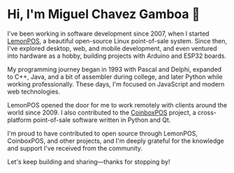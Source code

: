 # Hi, I'm Miguel Chavez Gamboa 👋

I've been working in software development since 2007, when I started [LemonPOS](https://github.com/lemonpos/lemonpos), a beautiful open-source Linux point-of-sale system. Since then, I've explored desktop, web, and mobile development, and even ventured into hardware as a hobby, building projects with Arduino and ESP32 boards.

My programming journey began in 1993 with Pascal and Delphi, expanded to C++, Java, and a bit of assembler during college, and later Python while working professionally. These days, I'm focused on JavaScript and modern web technologies.

LemonPOS opened the door for me to work remotely with clients around the world since 2009. I also contributed to the [CoinboxPOS](https://github.com/CoinboxPOS/coinboxpos) project, a cross-platform point-of-sale software written in Python and Qt.

I'm proud to have contributed to open source through LemonPOS, CoinboxPOS, and other projects, and I'm deeply grateful for the knowledge and support I've received from the community.

Let's keep building and sharing—thanks for stopping by!
